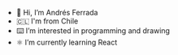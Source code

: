 - 👋 Hi, I’m Andrés Ferrada
- 🇨🇱 I'm from Chile
- ⌨️ I’m interested in programming and drawing
- ⚛️ I’m currently learning React

<!---
and-fer/and-fer is a ✨ special ✨ repository because its `README.md` (this file) appears on your GitHub profile.
You can click the Preview link to take a look at your changes.
--->
